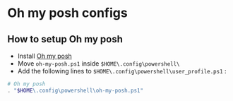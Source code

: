 # Oh my posh configs

## How to setup Oh my posh

- Install [Oh my posh](https://ohmyposh.dev/docs/)
- Move `oh-my-posh.ps1` inside `$HOME\.config\powershell\`
- Add the following lines to `$HOME\.config\powershell\user_profile.ps1` :

```powershell
# Oh my posh
. "$HOME\.config\powershell\oh-my-posh.ps1"
```
